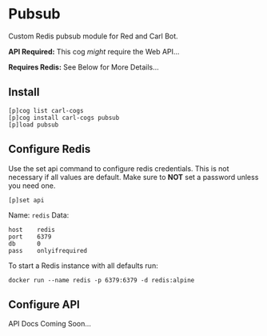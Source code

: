 # Pubsub

Custom Redis pubsub module for Red and Carl Bot.

**API Required:** This cog _might_ require the Web API...

**Requires Redis:** See Below for More Details...

## Install

```
[p]cog list carl-cogs
[p]cog install carl-cogs pubsub
[p]load pubsub
```

## Configure Redis

Use the set api command to configure redis credentials.
This is not necessary if all values are default.
Make sure to **NOT** set a password unless you need one.

```text
[p]set api
```

Name: `redis`
Data:
```text
host    redis
port    6379
db      0
pass    onlyifrequired
```

To start a Redis instance with all defaults run:
```
docker run --name redis -p 6379:6379 -d redis:alpine
```

## Configure API

API Docs Coming Soon...